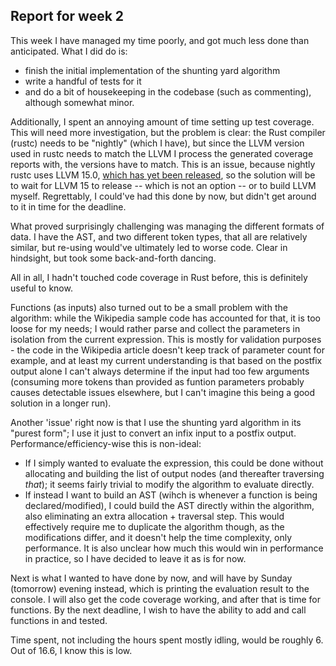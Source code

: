 ## Report for week 2

This week I have managed my time poorly, and got much less done than anticipated. What I did do is:
- finish the initial implementation of the shunting yard algorithm
- write a handful of tests for it
- and do a bit of housekeeping in the codebase (such as commenting), although somewhat minor.

Additionally, I spent an annoying amount of time setting up test coverage. This will need more investigation, but the problem is clear: the Rust compiler
(rustc) needs to be "nightly" (which I have), but since the LLVM version used in rustc needs to match the LLVM I process the generated coverage reports
with, the versions have to match. This is an issue, because nightly rustc uses LLVM 15.0, [which has yet been released](https://github.com/llvm/llvm-project/releases/tag/llvmorg-14.0.6),
so the solution will be to wait for LLVM 15 to release -- which is not an option -- or to build LLVM myself. Regrettably, I could've had this done by now,
but didn't get around to it in time for the deadline. 

What proved surprisingly challenging was managing the different formats of data. I have the AST, and two different token types, that all are relatively similar,
but re-using would've ultimately led to worse code. Clear in hindsight, but took some back-and-forth dancing.

All in all, I hadn't touched code coverage in Rust before, this is definitely useful to know.

Functions (as inputs) also turned out to be a small problem with the algorithm: while the Wikipedia sample code has accounted for that, it is too loose for my needs;
I would rather parse and collect the parameters in isolation from the current expression. This is mostly for validation purposes - the code in the Wikipedia
article doesn't keep track of parameter count for example, and at least my current understanding is that based on the postfix output alone I can't always
determine if the input had too few arguments (consuming more tokens than provided as funtion parameters probably causes detectable issues elsewhere, but I can't
imagine this being a good solution in a longer run).

Another 'issue' right now is that I use the shunting yard algorithm in its "purest form"; I use it just to convert an infix input to a postfix output.
Performance/efficiency-wise this is non-ideal:
* If I simply wanted to evaluate the expression, this could be done without allocating and building the list of output nodes (and thereafter traversing *that*);
it seems fairly trivial to modify the algorithm to evaluate directly.
* If instead I want to build an AST (wihch is whenever a function is being declared/modified), I could build the AST directly within the algorithm, also eliminating an extra allocation + traversal step.
This would effectively require me to duplicate the algorithm though, as the modifications differ, and it doesn't help the time complexity, only performance. It is also unclear
how much this would win in performance in practice, so I have decided to leave it as is for now.

Next is what I wanted to have done by now, and will have by Sunday (tomorrow) evening instead, which is printing the evaluation result to the console.
I will also get the code coverage working, and after that is time for functions. By the next deadline, I wish to have the ability to add and call functions in and tested.

Time spent, not including the hours spent mostly idling, would be roughly 6. Out of 16.6, I know this is low.
